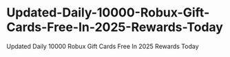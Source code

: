 # Updated-Daily-10000-Robux-Gift-Cards-Free-In-2025-Rewards-Today
Updated Daily 10000 Robux Gift Cards Free In 2025 Rewards Today
